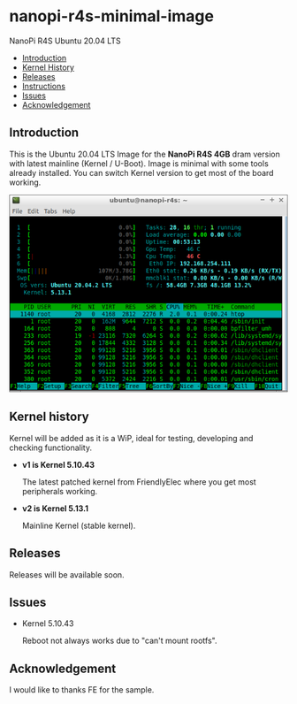 # nanopi-r4s-minimal-image
NanoPi R4S Ubuntu 20.04 LTS

* [Introduction](#introduction)
* [Kernel History](#kernel-history)
* [Releases](#releases)
* [Instructions](#instructions)
* [Issues](#issues)
* [Acknowledgement](#acknowledgement)

## Introduction

This is the Ubuntu 20.04 LTS Image for the **NanoPi R4S 4GB** dram version with latest mainline (Kernel / U-Boot).
Image is minimal with some tools already installed. You can switch Kernel version to get most of the board working.

![Htop screenshot](https://github.com/avafinger/nanopi-r4s-minimal-image/raw/main/htop-nanopi-r4s.png)

## Kernel history

Kernel will be added as it is a WiP, ideal for testing, developing and checking functionality.

* **v1 is Kernel 5.10.43**

  The latest patched kernel from FriendlyElec where you get most peripherals working.

* **v2 is Kernel 5.13.1**

  Mainline Kernel (stable kernel).
  

## Releases

Releases will be available soon. 


## Issues

* Kernel 5.10.43

  Reboot not always works due to "can't mount rootfs".
  
 
 ## Acknowledgement 
 
 I would like to thanks FE for the sample. 
